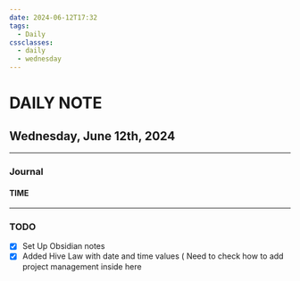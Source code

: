 ```yaml
---
date: 2024-06-12T17:32
tags:
  - Daily
cssclasses:
  - daily
  - wednesday
---
```

# DAILY NOTE
## Wednesday, June 12th, 2024
***
### Journal
#### TIME

***
### TODO
- [x] Set Up Obsidian notes
- [x] Added Hive Law with date and time values ( Need to check how to add project management inside here

